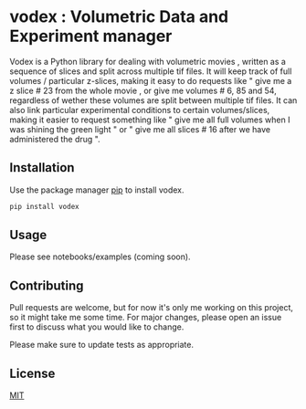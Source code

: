# vodex : Volumetric Data and Experiment manager
Vodex is a Python library for dealing with volumetric movies , written as a sequence of slices and split across multiple tif files.
It will keep track of full volumes / particular z-slices, making it easy to do requests like " give me a z slice # 23 from the whole movie , or give me volumes # 6, 85 and 54, regardless of wether these volumes are split between multiple tif files. It can also link particular experimental conditions to certain volumes/slices, making it easier to request something like " give me all full volumes when I was shining the green light " or " give me all slices # 16 after we have administered the drug ".
## Installation

Use the package manager [pip](https://pip.pypa.io/en/stable/) to install vodex.

```bash
pip install vodex
```

## Usage

Please see notebooks/examples (coming soon).

## Contributing
Pull requests are welcome, but for now it's only me working on this project, so it might take me some time. For major changes, please open an issue first to discuss what you would like to change.

Please make sure to update tests as appropriate.

## License
[MIT](https://choosealicense.com/licenses/mit/)
